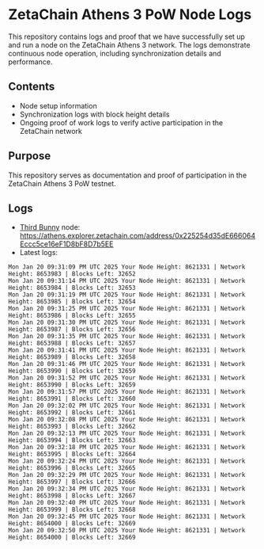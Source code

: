 # ZetaChain Athens 3 PoW Node Logs
This repository contains logs and proof that we have successfully set up and run a node on the ZetaChain Athens 3 network. The logs demonstrate continuous node operation, including synchronization details and performance.

## Contents
- Node setup information
- Synchronization logs with block height details
- Ongoing proof of work logs to verify active participation in the ZetaChain network

## Purpose
This repository serves as documentation and proof of participation in the ZetaChain Athens 3 PoW testnet.

## Logs

- [Third Bunny](https://thirdbunny.xyz/) node: https://athens.explorer.zetachain.com/address/0x225254d35dE666064Eccc5ce16eF1D8bF8D7b5EE
- Latest logs:
```
Mon Jan 20 09:31:09 PM UTC 2025 Your Node Height: 8621331 | Network Height: 8653983 | Blocks Left: 32652
Mon Jan 20 09:31:14 PM UTC 2025 Your Node Height: 8621331 | Network Height: 8653984 | Blocks Left: 32653
Mon Jan 20 09:31:19 PM UTC 2025 Your Node Height: 8621331 | Network Height: 8653985 | Blocks Left: 32654
Mon Jan 20 09:31:25 PM UTC 2025 Your Node Height: 8621331 | Network Height: 8653986 | Blocks Left: 32655
Mon Jan 20 09:31:30 PM UTC 2025 Your Node Height: 8621331 | Network Height: 8653987 | Blocks Left: 32656
Mon Jan 20 09:31:35 PM UTC 2025 Your Node Height: 8621331 | Network Height: 8653988 | Blocks Left: 32657
Mon Jan 20 09:31:41 PM UTC 2025 Your Node Height: 8621331 | Network Height: 8653989 | Blocks Left: 32658
Mon Jan 20 09:31:46 PM UTC 2025 Your Node Height: 8621331 | Network Height: 8653990 | Blocks Left: 32659
Mon Jan 20 09:31:52 PM UTC 2025 Your Node Height: 8621331 | Network Height: 8653990 | Blocks Left: 32659
Mon Jan 20 09:31:57 PM UTC 2025 Your Node Height: 8621331 | Network Height: 8653991 | Blocks Left: 32660
Mon Jan 20 09:32:02 PM UTC 2025 Your Node Height: 8621331 | Network Height: 8653992 | Blocks Left: 32661
Mon Jan 20 09:32:08 PM UTC 2025 Your Node Height: 8621331 | Network Height: 8653993 | Blocks Left: 32662
Mon Jan 20 09:32:13 PM UTC 2025 Your Node Height: 8621331 | Network Height: 8653994 | Blocks Left: 32663
Mon Jan 20 09:32:18 PM UTC 2025 Your Node Height: 8621331 | Network Height: 8653995 | Blocks Left: 32664
Mon Jan 20 09:32:24 PM UTC 2025 Your Node Height: 8621331 | Network Height: 8653996 | Blocks Left: 32665
Mon Jan 20 09:32:29 PM UTC 2025 Your Node Height: 8621331 | Network Height: 8653997 | Blocks Left: 32666
Mon Jan 20 09:32:34 PM UTC 2025 Your Node Height: 8621331 | Network Height: 8653998 | Blocks Left: 32667
Mon Jan 20 09:32:40 PM UTC 2025 Your Node Height: 8621331 | Network Height: 8653999 | Blocks Left: 32668
Mon Jan 20 09:32:45 PM UTC 2025 Your Node Height: 8621331 | Network Height: 8654000 | Blocks Left: 32669
Mon Jan 20 09:32:50 PM UTC 2025 Your Node Height: 8621331 | Network Height: 8654000 | Blocks Left: 32669
```
